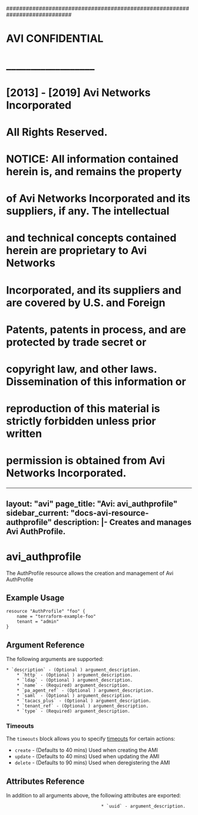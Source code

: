 
############################################################################
#
# AVI CONFIDENTIAL
# __________________
#
# [2013] - [2019] Avi Networks Incorporated
# All Rights Reserved.
#
# NOTICE: All information contained herein is, and remains the property
# of Avi Networks Incorporated and its suppliers, if any. The intellectual
# and technical concepts contained herein are proprietary to Avi Networks
# Incorporated, and its suppliers and are covered by U.S. and Foreign
# Patents, patents in process, and are protected by trade secret or
# copyright law, and other laws. Dissemination of this information or
# reproduction of this material is strictly forbidden unless prior written
# permission is obtained from Avi Networks Incorporated.
###

---
layout: "avi"
page_title: "Avi: avi_authprofile"
sidebar_current: "docs-avi-resource-authprofile"
description: |-
  Creates and manages Avi AuthProfile.
---

# avi_authprofile

The AuthProfile resource allows the creation and management of Avi AuthProfile

## Example Usage

```hcl
resource "AuthProfile" "foo" {
    name = "terraform-example-foo"
    tenant = "admin"
}
```

## Argument Reference

The following arguments are supported:

    * `description` - (Optional ) argument_description.
        * `http` - (Optional ) argument_description.
        * `ldap` - (Optional ) argument_description.
        * `name` - (Required) argument_description.
        * `pa_agent_ref` - (Optional ) argument_description.
        * `saml` - (Optional ) argument_description.
        * `tacacs_plus` - (Optional ) argument_description.
        * `tenant_ref` - (Optional ) argument_description.
        * `type` - (Required) argument_description.
        
### Timeouts

The `timeouts` block allows you to specify [timeouts](https://www.terraform.io/docs/configuration/resources.html#timeouts) for certain actions:

* `create` - (Defaults to 40 mins) Used when creating the AMI
* `update` - (Defaults to 40 mins) Used when updating the AMI
* `delete` - (Defaults to 90 mins) Used when deregistering the AMI

## Attributes Reference

In addition to all arguments above, the following attributes are exported:

                                        * `uuid` - argument_description.
    
